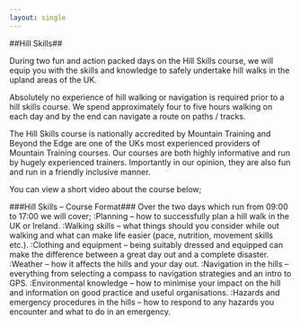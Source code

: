 ```yaml
---
layout: single
---
```

##Hill Skills##

During two fun and action packed days on the Hill Skills course, we will equip you with the skills and knowledge to safely undertake hill walks in the upland areas of the UK.

Absolutely no experience of hill walking or navigation is required prior to a hill skills course. We spend approximately four to five hours walking on each day and by the end can navigate a route on paths / tracks.

The Hill Skills course is nationally accredited by Mountain Training and Beyond the Edge are one of the UKs most experienced providers of Mountain Training courses. Our courses are both highly informative and run by hugely experienced trainers. Importantly in our opinion, they are also fun and run in a friendly inclusive manner.

You can view a short video about the course below;

###Hill Skills – Course Format###
Over the two days which run from 09:00 to 17:00 we will cover;
:Planning – how to successfully plan a hill walk in the UK or Ireland.
:Walking skills – what things should you consider while out walking and what can make life easier (pace, nutrition, movement skills etc.).
:Clothing and equipment – being suitably dressed and equipped can make the difference between a great day out and a complete disaster.
:Weather – how it affects the hills and your day out.
:Navigation in the hills – everything from selecting a compass to navigation strategies and an intro to GPS.
:Environmental knowledge – how to minimise your impact on the hill and information on good practice and useful organisations.
:Hazards and emergency procedures in the hills – how to respond to any hazards you encounter and what to do in an emergency.

